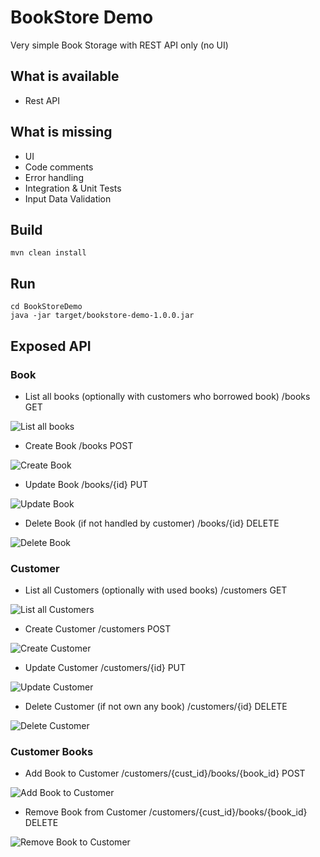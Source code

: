 # BookStore Demo

Very simple Book Storage with REST API only (no UI)

## What is available
- Rest API

## What is missing

- UI
- Code comments
- Error handling
- Integration & Unit Tests
- Input Data Validation

## Build

```
mvn clean install
```

## Run

```
cd BookStoreDemo
java -jar target/bookstore-demo-1.0.0.jar
```

## Exposed API

### Book

- List all books (optionally with customers who borrowed book)
/books GET

![List all books](https://github.com/ipeonte/BookStoreDemo/blob/master/doc/list_books.png)

- Create Book
/books POST

![Create Book](https://github.com/ipeonte/BookStoreDemo/blob/master/doc/create_book.png)

- Update Book
/books/{id} PUT

![Update Book](https://github.com/ipeonte/BookStoreDemo/blob/master/doc/update_book.png)

- Delete Book (if not handled by customer)
/books/{id} DELETE

![Delete Book](https://github.com/ipeonte/BookStoreDemo/blob/master/doc/delete_book.png)

### Customer

- List all Customers (optionally with used books)
/customers GET

![List all Customers](https://github.com/ipeonte/BookStoreDemo/blob/master/doc/list_customers.png)

- Create Customer
/customers POST

![Create Customer](https://github.com/ipeonte/BookStoreDemo/blob/master/doc/create_customer.png)

- Update Customer
/customers/{id} PUT

![Update Customer](https://github.com/ipeonte/BookStoreDemo/blob/master/doc/update_customer.png)

- Delete Customer (if not own any book)
/customers/{id} DELETE

![Delete Customer](https://github.com/ipeonte/BookStoreDemo/blob/master/doc/delete_customer.png)

### Customer Books

- Add Book to Customer
/customers/{cust_id}/books/{book_id} POST

![Add Book to Customer](https://github.com/ipeonte/BookStoreDemo/blob/master/doc/add_customer_book.png)

- Remove Book from Customer
/customers/{cust_id}/books/{book_id} DELETE

![Remove Book to Customer](https://github.com/ipeonte/BookStoreDemo/blob/master/doc/remove_customer_book.png)
